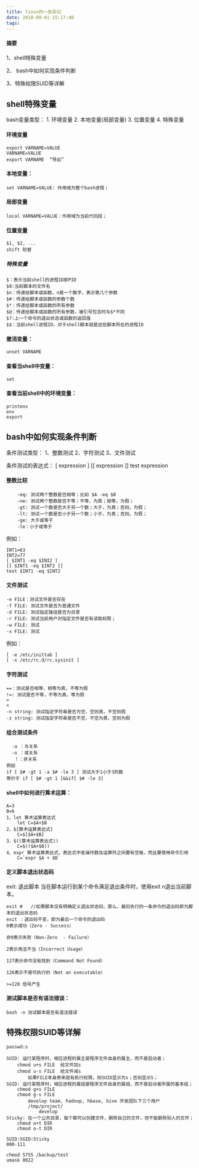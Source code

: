```yaml
---
title: linux的一些杂记
date: 2018-09-01 15:17:40
tags:
---
```

#### 摘要
1、shell特殊变量

2、 bash中如何实现条件判断

3、特殊权限SUID等详解

<!--more-->


## shell特殊变量
bash变量类型：
	1. 环境变量
	2. 本地变量(局部变量)
	3. 位置变量
	4. 特殊变量

#### 环境变量
```
export VARNAME=VALUE
VARNAME=VALUE
export VARNAME  “导出”
```

#### 本地变量：

```
set VARNAME=VALUE: 作用域为整个bash进程；
```

#### 局部变量

```
local VARNAME=VALUE：作用域为当前代码段；
```
#### 位置变量

```
$1, $2, ...
shift 轮替
```

##### 特殊变量
```
$：表示当前shell的进程ID即PID
$0:当前脚本的文件名
$n：传递给脚本或函数，n是一个数字，表示第几个参数
$#：传递给脚本或函数的参数个数
$*：传递给脚本或函数的所有参数
$@：传递给脚本或函数的所有参数，被引号包含时与$*不同
$?:上一个命令的退出状态或函数的返回值
$$：当前shell进程ID，对于shell脚本就是这些脚本所在的进程ID

```

#### 撤消变量：

```
unset VARNAME
```
#### 查看当shell中变量：

```
set
```

#### 查看当前shell中的环境变量：

```
printenv
env
export
```


## bash中如何实现条件判断

条件测试类型：
1、整数测试
2、字符测试
3、文件测试

条件测试的表达式：
[ expression ]
[[ expression ]]
test expression


#### 整数比较

```
    -eq: 测试两个整数是否相等；比如 $A -eq $B
    -ne: 测试两个整数是否不等；不等，为真；相等，为假；
    -gt: 测试一个数是否大于另一个数；大于，为真；否则，为假；
    -lt: 测试一个数是否小于另一个数；小于，为真；否则，为假；
    -ge: 大于或等于
    -le：小于或等于
```
例如：

```
INT1=63
INT2=77
[ $INT1 -eq $INI2 ]
[[ $INT1 -eq $INT2 ]]
test $INT1 -eq $INT2
```

#### 文件测试

```
-e FILE：测试文件是否存在
-f FILE: 测试文件是否为普通文件
-d FILE: 测试指定路径是否为目录
-r FILE: 测试当前用户对指定文件是否有读取权限；
-w FILE: 测试
-x FILE: 测试
```
例如：

```
[ -e /etc/inittab ]
[ -x /etc/rc.d/rc.sysinit ]   
```

#### 字符测试

```
==：测试是否相等，相等为真，不等为假
!=: 测试是否不等，不等为真，等为假
>
<
-n string: 测试指定字符串是否为空，空则真，不空则假
-z string: 测试指定字符串是否不空，不空为真，空则为假
```

#### 组合测试条件

```
  -a ：与关系
  -o ：或关系
   ！：非关系
例如
if [ $# -gt 1 -a $# -le 3 ] 测试大于1小于3的数
等价于 if [ $# -gt 1 ]&&if[ $# -le 3]  
```

#### shell中如何进行算术运算：

```
A=3
B=6
1、let 算术运算表达式
    let C=$A+$B
2、$[算术运算表达式]
    C=$[$A+$B]
3、$((算术运算表达式))
    C=$(($A+$B))
4、expr 算术运算表达式，表达式中各操作数及运算符之间要有空格，而且要使用命令引用
    C=`expr $A + $B`
```
#### 定义脚本退出状态码
exit: 退出脚本
当在脚本运行到某个命令满足退出条件时，使用exit n退出当前脚本。
```
exit #   //如果脚本没有明确定义退出状态码，那么，最后执行的一条命令的退出码即为脚本的退出状态码
exit ：退出码不变，即为最后一个命令的退出码
0表示成功（Zero - Success）

非0表示失败（Non-Zero  - Failure）

2表示用法不当（Incorrect Usage）

127表示命令没有找到（Command Not Found）

126表示不是可执行的（Not an executable）

>=128 信号产生
```

#### 测试脚本是否有语法错误：

```
bash -n 测试脚本是否有语法错误
```

## 特殊权限SUID等详解

```
passwd:s

SUID: 运行某程序时，相应进程的属主是程序文件自身的属主，而不是启动者；
    chmod u+s FILE  给文件加s
    chmod u-s FILE  给文件减s
        如果FILE本身原来就有执行权限，则SUID显示为s；否则显示S；
SGID: 运行某程序时，相应进程的属组是程序文件自身的属组，而不是启动者所属的基本组；
    chmod g+s FILE
    chmod g-s FILE
        develop team, hadoop, hbase, hive 开发团队下三个用户
        /tmp/project/  
            develop
Sticky: 在一个公共目录，每个都可以创建文件，删除自己的文件，但不能删除别人的文件；
    chmod o+t DIR
    chmod o-t DIR

SUID:SGID:Sticky
000-111

chmod 5755 /backup/test
umask 0022
```
